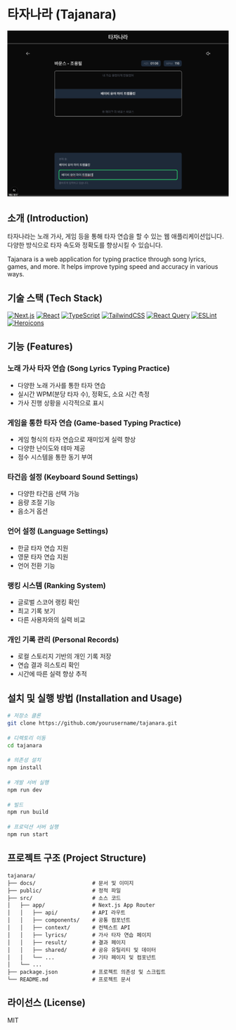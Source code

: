 
# 타자나라 (Tajanara)

![Preview](docs/preview.png)

## 소개 (Introduction)

타자나라는 노래 가사, 게임 등을 통해 타자 연습을 할 수 있는 웹 애플리케이션입니다. 다양한 방식으로 타자 속도와 정확도를 향상시킬 수 있습니다.

Tajanara is a web application for typing practice through song lyrics, games, and more. It helps improve typing speed and accuracy in various ways.

## 기술 스택 (Tech Stack)

[![Next.js](https://img.shields.io/badge/Next.js-15.4.2-black?style=for-the-badge&logo=next.js)](https://nextjs.org/)
[![React](https://img.shields.io/badge/React-19.1.0-blue?style=for-the-badge&logo=react)](https://reactjs.org/)
[![TypeScript](https://img.shields.io/badge/TypeScript-5-blue?style=for-the-badge&logo=typescript)](https://www.typescriptlang.org/)
[![TailwindCSS](https://img.shields.io/badge/TailwindCSS-4-38B2AC?style=for-the-badge&logo=tailwind-css)](https://tailwindcss.com/)
[![React Query](https://img.shields.io/badge/React_Query-5.28.4-FF4154?style=for-the-badge&logo=react-query)](https://tanstack.com/query/latest)
[![ESLint](https://img.shields.io/badge/ESLint-9-4B32C3?style=for-the-badge&logo=eslint)](https://eslint.org/)
[![Heroicons](https://img.shields.io/badge/Heroicons-2.2.0-8B5CF6?style=for-the-badge&logo=heroicons)](https://heroicons.com/)

## 기능 (Features)

### 노래 가사 타자 연습 (Song Lyrics Typing Practice)
- 다양한 노래 가사를 통한 타자 연습
- 실시간 WPM(분당 타자 수), 정확도, 소요 시간 측정
- 가사 진행 상황을 시각적으로 표시

### 게임을 통한 타자 연습 (Game-based Typing Practice)
- 게임 형식의 타자 연습으로 재미있게 실력 향상
- 다양한 난이도와 테마 제공
- 점수 시스템을 통한 동기 부여

### 타건음 설정 (Keyboard Sound Settings)
- 다양한 타건음 선택 가능
- 음량 조절 기능
- 음소거 옵션

### 언어 설정 (Language Settings)
- 한글 타자 연습 지원
- 영문 타자 연습 지원
- 언어 전환 기능

### 랭킹 시스템 (Ranking System)
- 글로벌 스코어 랭킹 확인
- 최고 기록 보기
- 다른 사용자와의 실력 비교

### 개인 기록 관리 (Personal Records)
- 로컬 스토리지 기반의 개인 기록 저장
- 연습 결과 히스토리 확인
- 시간에 따른 실력 향상 추적

## 설치 및 실행 방법 (Installation and Usage)

```bash
# 저장소 클론
git clone https://github.com/yourusername/tajanara.git

# 디렉토리 이동
cd tajanara

# 의존성 설치
npm install

# 개발 서버 실행
npm run dev

# 빌드
npm run build

# 프로덕션 서버 실행
npm run start
```

## 프로젝트 구조 (Project Structure)

```
tajanara/
├── docs/                  # 문서 및 이미지
├── public/                # 정적 파일
├── src/                   # 소스 코드
│   ├── app/               # Next.js App Router
│   │   ├── api/           # API 라우트
│   │   ├── components/    # 공통 컴포넌트
│   │   ├── context/       # 컨텍스트 API
│   │   ├── lyrics/        # 가사 타자 연습 페이지
│   │   ├── result/        # 결과 페이지
│   │   ├── shared/        # 공유 유틸리티 및 데이터
│   │   └── ...            # 기타 페이지 및 컴포넌트
│   └── ...
├── package.json           # 프로젝트 의존성 및 스크립트
└── README.md              # 프로젝트 문서
```

## 라이선스 (License)

MIT
